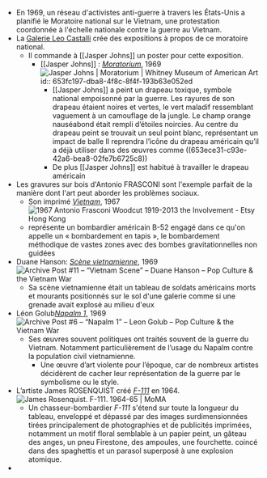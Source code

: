 - En 1969, un réseau d'activistes anti-guerre à travers les États-Unis a planifié le Moratoire national sur le Vietnam, une protestation coordonnée à l'échelle nationale contre la guerre au Vietnam.
- La [Galerie Leo Castalli](https://www.castelligallery.com/) crée des expositions à propos de ce moratoire national.
	- Il commande à [[Jasper Johns]] un poster pour cette exposition.
		- [[Jasper Johns]] : [*Moratorium*](https://whitney.org/collection/works/63180), 1969 ![Jasper Johns | Moratorium | Whitney Museum of American Art](https://whitneymedia.org/assets/artwork/63180/2020_98_cropped.jpeg)
		  id:: 653fc197-dba8-4f8c-8f4f-193b63e052ed
			- [[Jasper Johns]] a peint un drapeau toxique, symbole national empoisonné par la guerre. Les rayures de son drapeau étaient noires et vertes, le vert maladif ressemblant vaguement à un camouflage de la jungle. Le champ orange nauséabond était rempli d’étoiles noircies. Au centre du drapeau peint se trouvait un seul point blanc, représentant un impact de balle Il reprendra l’icône du drapeau américain qu’il a déjà utiliser dans des œuvres comme ((653ece31-c93e-42a6-bea8-02fe7b6725c8))
			- De plus [[Jasper Johns]] est habitué à travailler le drapeau américain
- Les gravures sur bois d'Antonio FRASCONI sont l'exemple parfait de la manière dont l'art peut aborder les problèmes sociaux.
	- Son imprimé [*Vietnam*](https://art-for-a-change.com/vietnam/vietnam.htm), 1967 ![1967 Antonio Frasconi Woodcut 1919-2013 the Involvement - Etsy Hong Kong](https://i.etsystatic.com/13196112/r/il/5e79ec/3603607150/il_570xN.3603607150_1fov.jpg)
	- représente un bombardier américain B-52 engagé dans ce qu'on appelle un « bombardement en tapis », le bombardement méthodique de vastes zones avec des bombes gravitationnelles non guidées
- Duane Hanson: [*Scène vietnamienne*](https://hist4166archiveproject.wordpress.com/archive-post-11/), 1969 ![Archive Post #11 – “Vietnam Scene” – Duane Hanson – Pop Culture & the  Vietnam War](https://hist4166archiveproject.files.wordpress.com/2017/03/vietnan-scene.jpg?w=640)
	- Sa scène vietnamienne était un tableau de soldats américains morts et mourants positionnés sur le sol d'une galerie comme si une grenade avait explosé au milieu d'eux
- Léon Golub[*Napalm 1,*](https://hist4166archiveproject.wordpress.com/archive-post-6/) 1969 ![Archive Post #6 – “Napalm 1” – Leon Golub – Pop Culture & the Vietnam War](https://hist4166archiveproject.files.wordpress.com/2017/03/napalm.jpg)
	- Ses œuvres souvent politiques ont traités souvent de la guerre du Vietnam. Notamment particulièrement de l’usage du Napalm contre la population civil vietnamienne.
		- Une œuvre d’art  violente pour l’époque, car de nombreux artistes décidèrent de cacher leur représentation de la guerre par le symbolisme ou le style.
- L’artiste James ROSENQUIST créé [*F-111*](https://www.moma.org/collection/works/79805) en 1964. ![James Rosenquist. F-111. 1964-65 | MoMA](https://www.moma.org/media/W1siZiIsIjIzNzgzOCJdLFsicCIsImNvbnZlcnQiLCItcXVhbGl0eSA5MCAtcmVzaXplIDIwMDB4MjAwMFx1MDAzZSJdXQ.jpg?sha=f5057848043f35f2)
	- Un chasseur-bombardier *F-111* s'étend sur toute la longueur du tableau, enveloppé et dépassé par des images surdimensionnées tirées principalement de photographies et de publicités imprimées, notamment un motif floral semblable à un papier peint, un gâteau des anges, un pneu Firestone, des ampoules, une fourchette. coincé dans des spaghettis et un parasol superposé à une explosion atomique.
-